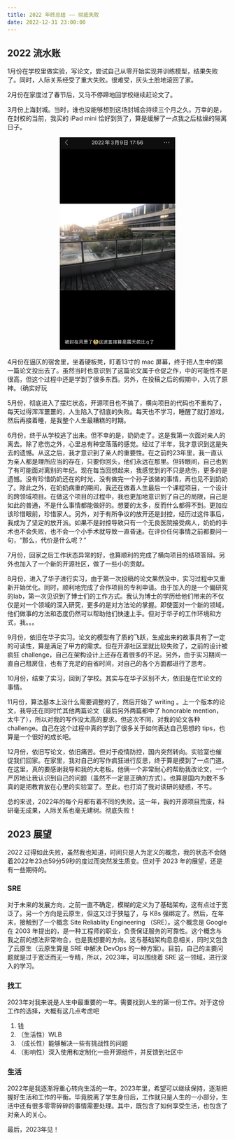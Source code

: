 ```yaml
---
title: 2022 年终总结 —— 彻底失败
date: 2022-12-31 23:00:00
---
```


## 2022 流水账

1月份在学校里做实验，写论文，尝试自己从零开始实现并训练模型，结果失败了。同时，人际关系经受了重大失败。很难受，灰头土脸地滚回了家。

2月份在家度过了春节后，又马不停蹄地回学校继续赶论文了。

3月份上海封城。当时，谁也没能够想到这场封城会持续三个月之久。万幸的是，在封校的当前，我买的 iPad mini 恰好到货了，算是缓解了一点我之后枯燥的隔离日子。
<p style="text-align: center">
<img title="" src="./lockdown.jpg" alt="" data-align="center" width="264">
</p>

4月份在逼仄的宿舍里，坐着硬板凳，盯着13寸的 mac 屏幕，终于把人生中的第一篇论文投出去了。虽然当时也意识到了这篇论文属于仓促之作，中的可能性不是很高，但这个过程中还是学到了很多东西。另外，在投稿之后的假期中，入坑了原神。（确实好玩

5月份，彻底进入了摆烂状态，开源项目也不搞了，横向项目的代码也不重构了，每天过得浑浑噩噩的，人生陷入了彻底的失败。每天也不学习，睡醒了就打游戏，然后再接着睡，是我整个人生最糟糕的时期。

6月份，终于从学校逃了出来。但不幸的是，奶奶走了。这是我第一次面对亲人的离去。除了悲伤之外，心里总有种空落落的感觉。经过了半年，我才意识到这是失去的遗憾。从这之后，我才意识到了亲人的重要性。在之前的23年里，我一直认为亲人都是理所应当的存在，只要你回头，他们永远在那里。但转眼间，自己也到了有可能面对离别的年纪。现在每当回想起来，我感觉到的不只是悲伤，更多的是遗憾。没有珍惜奶奶还在的时光，没有做完一个孙子该做的事情，再也见不到奶奶了。除此之外，在奶奶病重的期间，我还在做着人生最后一个课程项目，一个设计的跨领域项目。在做这个项目的过程中，我也更加地意识到了自己的局限，自己是如此的普通，不是什么事情都能做好的。想要的太多，反而什么都得不到。更加应该珍惜眼前，珍惜家人。另外，对于有所争议的放开还是封控，经历过这件事后，我成为了坚定的放开派。如果不是封控导致只有一个无良医院接受病人，奶奶的手术也不会失败，也不会一个小手术就导致一直昏迷。在评价任何事情之前都要问一句，“那么，代价是什么呢？”

7月份，回家之后工作状态异常的好，也算顺利的完成了横向项目的结项答辩。另外也加入了一个新的开源社区，做了一些小的贡献。

8月份，进入了华子进行实习，由于第一次投稿的论文果然没中，实习过程中又重新开始优化。同时，顺利地完成了合作项目的专利申请。由于加入的是一个偏研究的lab，第一次见识到了博士们的工作方式。我认为博士的学历给他们带来的不仅仅是对一个领域的深入研究，更多的是对方法论的掌握。即使面对一个新的领域，他们做事的方法和态度仍然可以帮助他们快速上手。但对于华子的工作环境和方式，我。。。

9月份，依旧在华子实习。论文的模型有了质的飞跃，生成出来的故事具有了一定的可读性，算是满足了甲方的需求。但在开源社区里就比较失败了，之前的设计被疯狂 challenge，自己在架构设计上还存在着很多的不足。另外，由于实习期间一直自己租房住，也有了充足的自省时间，对自己的各个方面都进行了思考。

10月份，结束了实习，回到了学校。其实与在华子区别不大，依旧是在忙论文的事情。

11月份，算法基本上没什么需要调整的了，然后开始了 writing 。上一个版本的论文，我导还在同时忙其他两篇论文（最后另外两篇都中了 honorable mention，太牛了），所以对我的写作没太高的要求。但这次不同，对我的论文各种 challenge。自己在这个过程中真的学到了很多关于如何表达自己思想的 tips，也算是一个很好的成长吧。

12月份，依旧写论文，依旧痛苦。但对于疫情防控，国内突然转向。实验室也催促我们回家。在家里，我对自己的写作疯狂进行反思，终于算是摸到了一点门道。在这里，真的要感谢我导和我的大老板。他俩一个非常耐心的帮助我改论文，一个严厉地让我认识到自己的问题（虽然不一定是正确的方式）。也算是国内为数不多真的是把教育放在心里的实验室了。至此，也打消了我对读研的疑惑，不亏。

总的来说，2022年的每个月都有着不同的失败。这一年，我的开源项目荒废，科研毫无成果，人际关系也毫无建树。彻底失败！

## 2023 展望

2022 过得如此失败，虽然我也知道，时间只是人为定义的概念，我的状态不会随着2022年23点59分59秒的度过而突然发生质变。但对于 2023 年的展望，还是有一些期待的。

### SRE

对于未来的发展方向，之前一直不确定，模糊的定义为了基础架构，这有点过于宽泛了。另一个方向是云原生，但这又过于狭隘了，与 K8s 强绑定了。然后，在年末，接触到了一个概念 Site Reliablity Engineering （SRE）。这个概念是 Google 在 2003 年提出的，是一种工程师的职业，负责保证服务的可靠性。这个概念与我之前的想法非常吻合，也是我想要的方向。这与基础架构息息相关，同时又包含了云原生（云原生算是 SRE 中解决 DevOps 的一种方案）。目前，自己的主要问题就是过于宽泛而无一专精，所以，2023年，可以围绕着 SRE 这一领域，进行深入的学习。

### 找工

2023年对我来说是人生中最重要的一年。需要找到人生的第一份工作。对于这份工作的选择，大概有这几点考虑吧

1.  钱
2. （生活性）WLB
3. （成长性）能够解决一些有挑战性的问题
4. （影响性）深入使用和定制化一些开源组件，并反馈到社区中

### 生活

2022年是我逐渐将重心转向生活的一年。2023年里，希望可以继续保持，逐渐把握好生活和工作的平衡。毕竟脱离了学生身份后，工作就只是人生的一小部分，生活中还有很多零零碎碎的事情需要处理。其中，既包含了如何享受生活，也包含了对亲人的关心。

最后，2023年见！
